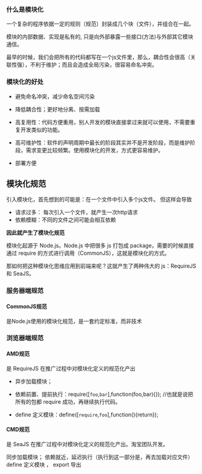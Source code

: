 ### 什么是模块化
一个复杂的程序依据一定的规则（规范）封装成几个块（文件），并组合在一起。

模块的内部数据、实现是私有的, 只是向外部暴露一些接口(方法)与外部其它模块通信。

最早的时候，我们会把所有的代码都写在一个js文件里，那么，耦合性会很高（关联性强），不利于维护；而且会造成全局污染，很容易命名冲突。

### 模块化的好处

- 避免命名冲突，减少命名空间污染

- 降低耦合性；更好地分离、按需加载

- 高复用性：代码方便重用，别人开发的模块直接拿过来就可以使用，不需要重复开发类似的功能。

- 高可维护性：软件的声明周期中最长的阶段其实并不是开发阶段，而是维护阶段，需求变更比较频繁。使用模块化的开发，方式更容易维护。

- 部署方便

## 模块化规范
引入模块化，首先想到的可能是：在一个文件中引入多个js文件。
但这样会导致 
- 请求过多： 每次引入一个文件，就产生一次http请求
- 依赖模糊：不同的文件之间可能会相互依赖

**因此就产生了模块化规范**

模块化起源于 Node.js。Node.js 中把很多 js 打包成 package，需要的时候直接通过 require 的方式进行调用（CommonJS），这就是模块化的方式。

那如何把这种模块化思维应用到前端来呢？这就产生了两种伟大的 js：RequireJS 和 SeaJS。

### 服务器端规范

#### CommonJS规范

是Node.js使用的模块化规范，是一套约定标准，而非技术

### 浏览器端规范

#### AMD规范
是 RequireJS 在推广过程中对模块化定义的规范化产出

- 异步加载模块；

- 依赖前置、提前执行：require([`foo`,`bar`],function(foo,bar){});   //也就是说把所有的包都 require 成功，再继续执行代码。

- define 定义模块：define([`require`,`foo`],function(){return});

#### CMD规范
 是 SeaJS 在推广过程中对模块化定义的规范化产出。淘宝团队开发。

 同步加载模块； 依赖就近，延迟执行（执行到这一部分是，再去加载对应文件）
 define 定义模块  ， export 导出